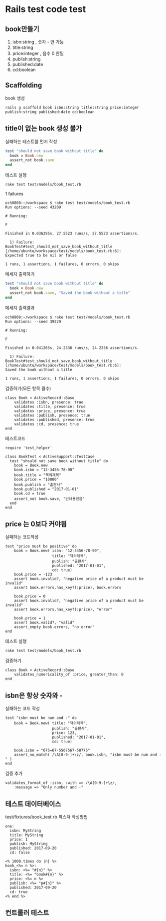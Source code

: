 # Rails test code test

## book만들기

1. isbn:string , 숫자 - 만 가능
2. title:string
3. price:integer , 음수 0 안됨
4. publish:string 
5. published:date 
6. cd:boolean

## Scaffolding

book 생성

    rails g scaffold book isbn:string title:string price:integer publish:string published:date cd:boolean

## title이 없는 book 생성 불가

실패하는 테스트를 먼저 작성

```ruby
test "should not save book without title" do
  book = Book.new
  assert_not book.save
end
```

테스트 실행

    rake test test/models/book_test.rb
    
1 failures

    och8808:~/workspace $ rake test test/models/book_test.rb
    Run options: --seed 43209
    
    # Running:
    
    F
    
    Finished in 0.036295s, 27.5523 runs/s, 27.5523 assertions/s.
    
      1) Failure:
    BookTest#test_should_not_save_book_without_title [/home/ubuntu/workspace/test/models/book_test.rb:6]:
    Expected true to be nil or false
    
    1 runs, 1 assertions, 1 failures, 0 errors, 0 skips
    
메세지 출력하기
```ruby
test "should not save book without title" do
  book = Book.new
  assert_not book.save, "Saved the book without a title"
end
```    
메세지 출력결과
    
    och8808:~/workspace $ rake test test/models/book_test.rb
    Run options: --seed 39229
    
    # Running:
    
    F
    
    Finished in 0.041265s, 24.2336 runs/s, 24.2336 assertions/s.
    
      1) Failure:
    BookTest#test_should_not_save_book_without_title [/home/ubuntu/workspace/test/models/book_test.rb:6]:
    Saved the book without a title
    
    1 runs, 1 assertions, 1 failures, 0 errors, 0 skips
    
검증하기(모든 항목 필수)

    class Book < ActiveRecord::Base
        validates :isbn, presence: true
        validates :title, presence: true
        validates :price, presence: true
        validates :publish, presence: true
        validates :published, presence: true
        validates :cd, presence: true
    end


테스트코드

    require 'test_helper'
    
    class BookTest < ActiveSupport::TestCase
      test "should not save book without title" do
        book = Book.new
        book.isbn = "12-3456-78-90"
        book.title = "책의제목"
        book.price = "10000"
        book.publish = "출판사"
        book.published = "2017-01-01"
        book.cd = true
        assert_not book.save, "빈내용있음"
      end
    end

## price 는 0보다 커야됨

실패하는 코드작성
    
    test "price must be positive" do
        book = Book.new( isbn: "12-3456-78-90",
                         title: "책의제목",
                         publish: "출판사",
                         published: "2017-01-01",
                         cd: true)
        book.price = -123
        assert book.invalid?, "negative price of a product must be invalid"
        assert book.errors.has_key?(:price), book.errors
        
        book.price = 0
        assert book.invalid?, "negative price of a product must be invalid"
        assert book.errors.has_key?(:price), "error"
        
        book.price = 1
        assert book.valid?, "valid"
        assert_empty book.errors, "no error"
    end

테스트 실행

    rake test test/models/book_test.rb
 
검증하기

    class Book < ActiveRecord::Base
        validates_numericality_of :price, greater_than: 0
    end
    
## isbn은 항상 숫자와 -

실패하는 코드 작성

    test "isbn must be num and -" do
        book = Book.new( title: "책의제목",
                         publish: "출판사",
                         price: 123,
                         published: "2017-01-01",
                         cd: true)
    
        book.isbn = "675=67-5567567-58775"
        assert_no_match( /\A[0-9-]+\z/, book.isbn, "isbn must be num and -" )    
    end
    
검증 추가

    validates_format_of :isbn, :with => /\A[0-9-]+\z/,
        :message => "Only number and -"

## 테스트 데이터베이스

test/fixtures/book_test.rb 픽스쳐 작성방법

    one:
      isbn: MyString
      title: MyString
      price: 1
      publish: MyString
      published: 2017-09-20
      cd: false

    <% 1000.times do |n| %>
    book_<%= n %>:
      isbn: <%= "#{n}" %>
      title: <%= "book#{n}" %>
      price: <%= n %>
      publish: <%= "p#{n}" %>
      published: 2017-09-20
      cd: true
    <% end %>
    
## 컨트롤러 테스트